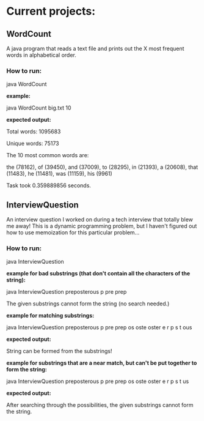 # Current projects:

## WordCount 
A java program that reads a text file and prints out the X most frequent words in alphabetical order. 

### How to run:

java WordCount <path text file> <number>

**example:**

java WordCount big.txt 10

**expected output:**

Total words: 1095683

Unique words: 75173

The 10 most common words are:

the (78162), of (39450), and (37009), to (28295), in (21393), a (20608), that (11483), he (11481), was (11159), his (9961)

Task took 0.359889856 seconds.

## InterviewQuestion
An interview question I worked on during a tech interview that totally blew me away! This is a dynamic programming problem,
but I haven't figured out how to use memoization for this particular problem...

### How to run:

java InterviewQuestion <string> <list of substrings to match>

**example for bad substrings (that don't contain all the characters of the string):**

java InterviewQuestion preposterous p pre prep

The given substrings cannot form the string (no search needed.)

**example for matching substrings:**

java InterviewQuestion preposterous p pre prep os oste oster e r p s t ous 

**expected output:**

String can be formed from the substrings!

**example for substrings that are a near match, but can't be put together to form the string:**

java InterviewQuestion preposterous p pre prep os oste oster e r p s t us 

**expected output:**

After searching through the possibilities, the given substrings cannot form the string.